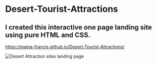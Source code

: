 # Desert-Tourist-Attractions
## I created this interactive one page landing site using pure HTML and CSS.

https://maina-francis.github.io/Desert-Tourist-Attractions/

![Desert Attraction sites landing page](https://user-images.githubusercontent.com/106233737/174268245-3abba93d-1a38-4d55-b7b7-6cb1d27419e9.jpg)
